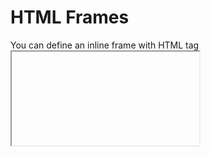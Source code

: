 # HTML Frames

You can define an inline frame with HTML tag <iframe>. The <iframe> tag is not somehow related to <frameset> tag, instead, it can appear anywhere in your document. The <iframe> tag defines a rectangular region within the document in which the browser can display a separate document, including scrollbars and borders. An inline frame is used to embed another document within the current HTML document.

The src attribute is used to specify the URL of the document that occupies the inline frame.

Example
Following is the example to show how to use the <iframe> −

Live Demo
<!DOCTYPE html>
<html>

   <head>
      <title>HTML Iframes</title>
   </head>

   <body>
      <p>Document content goes here...</p>

      <iframe src = "/html/menu.htm" width = "555" height = "200">
         Sorry your browser does not support inline frames.
      </iframe>

      <p>Document content also go here...</p>
   </body>

</html>
This will produce the following result −


The <Iframe> Tag Attributes
Most of the attributes of the <iframe> tag, including name, class, frameborder, id, longdesc, marginheight, marginwidth, name, scrolling, style, and title behave exactly like the corresponding attributes for the <frame> tag.

Note − The frameborder, marginwidth, longdesc, scrolling, marginheight attributes deprecated in HTML5. Do not use these attributes.

Sr.No	Attribute & Description
1
src

This attribute is used to give the file name that should be loaded in the frame. Its value can be any URL. For example, src = "/html/top_frame.htm" will load an HTML file available in html directory.

2
name

This attribute allows you to give a name to a frame. It is used to indicate which frame a document should be loaded into. This is especially important when you want to create links in one frame that load pages into an another frame, in which case the second frame needs a name to identify itself as the target of the link.

3
frameborder

This attribute specifies whether or not the borders of that frame are shown; it overrides the value given in the frameborder attribute on the <frameset> tag if one is given, and this can take values either 1 (yes) or 0 (no).

4
marginwidth

This attribute allows you to specify the width of the space between the left and right of the frame's borders and the frame's content. The value is given in pixels. For example marginwidth = "10".

5
marginheight

This attribute allows you to specify the height of the space between the top and bottom of the frame's borders and its contents. The value is given in pixels. For example marginheight = "10".

6
height

This attribute specifies the height of <iframe>.

7
scrolling

This attribute controls the appearance of the scrollbars that appear on the frame. This takes values either "yes", "no" or "auto". For example scrolling = "no" means it should not have scroll bars.

8
longdesc

This attribute allows you to provide a link to another page containing a long description of the contents of the frame. For example longdesc = "framedescription.htm"

9
width

This attribute specifies the width of <iframe>.

# References
https://www.tutorialspoint.com/html/html_iframes.htm
